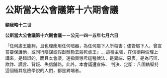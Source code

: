 # 公斯當大公會議第十六期會議


**額我略十二世**

**公斯當大公會議第十六期會議－－公元一四一五年七月六日**





「任何虐王能夠，且也理應用任何暗器，為任何屬下人所殺害；儘管屬下人，曾宣誓要保護他，或同行陰謀或假獻慇懃去殺死虐王」…
這種主張，在信德與倫理上講來，是錯誤的，而且本會議，還指責懲斥這種說法，是異端、惡表，是為巧辯、欺詐、謊言、背叛、失信舖路。此外，本會議還宣佈、
判決、定斷：凡固執堅持這個極其危險學說的人們，都是異端者。

